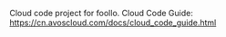 Cloud code project for foollo. Cloud Code Guide: https://cn.avoscloud.com/docs/cloud_code_guide.html